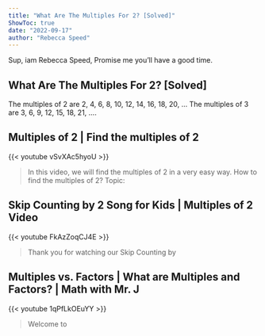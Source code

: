 ```yaml
---
title: "What Are The Multiples For 2? [Solved]"
ShowToc: true 
date: "2022-09-17"
author: "Rebecca Speed" 
---
```


Sup, iam Rebecca Speed, Promise me you’ll have a good time.
## What Are The Multiples For 2? [Solved]
 The multiples of 2 are 2, 4, 6, 8, 10, 12, 14, 16, 18, 20, … The multiples of 3 are 3, 6, 9, 12, 15, 18, 21, ….

## Multiples of 2 | Find the multiples of 2
{{< youtube vSvXAc5hyoU >}}
>In this video, we will find the multiples of 2 in a very easy way. How to find the multiples of 2? Topic: 

## Skip Counting by 2 Song for Kids | Multiples of 2 Video
{{< youtube FkAzZoqCJ4E >}}
>Thank you for watching our Skip Counting by 

## Multiples vs. Factors | What are Multiples and Factors? | Math with Mr. J
{{< youtube 1qPfLkOEuYY >}}
>Welcome to 

